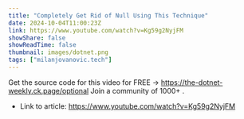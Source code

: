 ```yaml
---
title: "Completely Get Rid of Null Using This Technique"
date: 2024-10-04T11:00:23Z
link: https://www.youtube.com/watch?v=Kg59g2NyjFM
showShare: false
showReadTime: false
thumbnail: images/dotnet.png
tags: ["milanjovanovic.tech"]
---
```

Get the source code for this video for FREE → https://the-dotnet-weekly.ck.page/optional Join a community of 1000+ .

- Link to article: https://www.youtube.com/watch?v=Kg59g2NyjFM